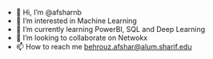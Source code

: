 - 👋 Hi, I’m @afsharnb
- 👀 I’m interested in Machine Learning
- 🌱 I’m currently learning PowerBI, SQL and Deep Learning
- 💞️ I’m looking to collaborate on Netwokx
- 📫 How to reach me behrouz.afshar@alum.sharif.edu

<!---
afsharnb/afsharnb is a ✨ special ✨ repository because its `README.md` (this file) appears on your GitHub profile.
You can click the Preview link to take a look at your changes.
--->
